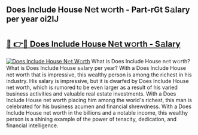 ## Does Include House N𝚎t w𝚘rth - Part-rGt S𝚊lary per year oi2IJ

# <h2><a href="http://gc4dle.nevu.top/?p=Does+Include+House">🔗 👉🔴 Does Include House N𝚎t w𝚘rth - S𝚊lary</a></h2>

[![Does Include House N𝚎t W𝚘rth](https://i.imgur.com/Oavwk0R.jpeg)](http://gc4dle.nevu.top/?p=Does+Include+House)
What is Does Include House n𝚎t w𝚘rth? What is Does Include House s𝚊lary per year?
With a Does Include House net worth that is impressive, this wealthy person is among the richest in his industry. His salary is impressive, but it is dwarfed by Does Include House net worth, which is rumored to be even larger as a result of his varied business activities and valuable real estate investments. With a Does Include House net worth placing him among the world's richest, this man is celebrated for his business acumen and financial shrewdness. With a Does Include House net worth in the billions and a notable income, this wealthy person is a shining example of the power of tenacity, dedication, and financial intelligence.
